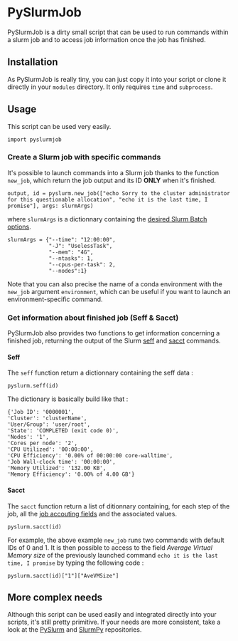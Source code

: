 # PySlurmJob

PySlurmJob is a dirty small script that can be used to run commands within a slurm job and to access job information once the job has finished. 

## Installation

As PySlurmJob is really tiny, you can just copy it into your script or clone it directly in your `modules` directory. It only requires `time` and `subprocess`.

## Usage

This script can be used very easily. 

    import pyslurmjob

### Create a Slurm job with specific commands

It's possible to launch commands into a Slurm job thanks to the function `new_job`, which return the job output and its ID **ONLY** when it's finished.

    output, id = pyslurm.new_job(["echo Sorry to the cluster administrator for this questionable allocation", "echo it is the last time, I promise"], args: slurmArgs)

where `slurmArgs` is a dictionnary containing the [desired Slurm Batch options](https://slurm.schedmd.com/sbatch.html#SECTION_OPTIONS).

    slurmArgs = {"--time": "12:00:00", 
				 "-J": "UselessTask", 
				 "--mem": "4G",
				 "--ntasks": 1,
				 "--cpus-per-task": 2,
				 "--nodes":1}

Note that you can also precise the name of a conda environment with the `new_job` argument  `environment`, which can be useful if you want to launch an environment-specific command.  

### Get information about finished job (Seff & Sacct)

PySlurmJob also provides two functions to get information concerning a finished job, returning the output of the Slurm [seff](https://docs.hpc.shef.ac.uk/en/latest/referenceinfo/scheduler/SLURM/Common-commands/seff.html#gsc.tab=0) and [sacct](https://slurm.schedmd.com/sacct.html) commands.

#### Seff

The `seff` function return a dictionnary containing the seff data :

    pyslurm.seff(id)

The dictionary is basically build like that :

    {'Job ID': '0000001', 
    'Cluster': 'clusterName', 
    'User/Group': 'user/root', 
    'State': 'COMPLETED (exit code 0)', 
    'Nodes': '1', 
    'Cores per node': '2', 
    'CPU Utilized': '00:00:00', 
    'CPU Efficiency': '0.00% of 00:00:00 core-walltime', 
    'Job Wall-clock time': '00:00:00', 
    'Memory Utilized': '132.00 KB', 
    'Memory Efficiency': '0.00% of 4.00 GB'}


#### Sacct

The `sacct` function return a list of ditionnary containing, for each step of the job, all the [job accouting fields](https://slurm.schedmd.com/sacct.html#SECTION_Job-Accounting-Fields) and the associated values. 

    pyslurm.sacct(id)

For example, the above example `new_job` runs two commands with default IDs of 0 and 1. It is then possible to access to the field *Average Virtual Memory size* of the previously launched command `echo it is the last time, I promise` by typing the following code :

`pyslurm.sacct(id)["1"]["AveVMSize"]`

## More complex needs

Although this script can be used easily and integrated directly into your scripts, it's still pretty primitive. If your needs are more consistent, take a look at the [PySlurm](https://github.com/PySlurm/pyslurm) and [SlurmPy](https://github.com/brentp/slurmpy) repositories.
